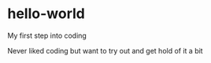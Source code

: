 # hello-world
My first step into coding

Never liked coding but want to try out and get hold of it a bit
